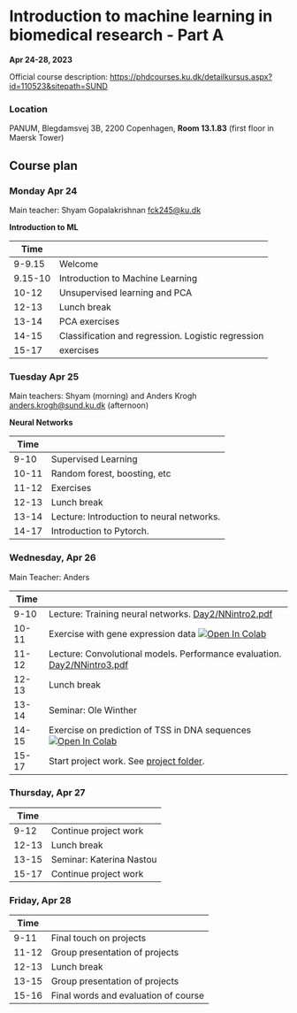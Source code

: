 # Introduction to machine learning in biomedical research - Part A
**Apr 24-28, 2023**

Official course description:
https://phdcourses.ku.dk/detailkursus.aspx?id=110523&sitepath=SUND

### Location
PANUM, Blegdamsvej 3B, 2200 Copenhagen, 
**Room 13.1.83** (first floor in Maersk Tower)

## Course plan

### Monday Apr 24
Main teacher: Shyam Gopalakrishnan <fck245@ku.dk>

**Introduction to ML**

| Time |  |
|---|---|
|9-9.15| Welcome |
|9.15-10| Introduction to Machine Learning |
|10-12| Unsupervised learning and PCA|
|12-13| Lunch break |
|13-14| PCA exercises |
|14-15| Classification and regression. Logistic regression |
|15-17| exercises |

### Tuesday Apr 25
Main teachers: Shyam (morning) and Anders Krogh <anders.krogh@sund.ku.dk> (afternoon)

**Neural Networks**

| Time |  |
|---|---|
| 9-10| Supervised Learning |
|10-11| Random forest, boosting, etc
|11-12| Exercises
|12-13| Lunch break |
|13-14| Lecture: Introduction to neural networks.  |
|14-17| Introduction to Pytorch. |

### Wednesday, Apr 26
Main Teacher: Anders

| Time |  |
|---|---|
| 9-10| Lecture: Training neural networks. [Day2/NNintro2.pdf](Day2/NNintro2.pdf) |
|10-11| Exercise with gene expression data [![Open In Colab](https://colab.research.google.com/assets/colab-badge.svg)](https://colab.research.google.com/github/Center-for-Health-Data-Science/IntroToML/blob/main/Day3/TissueClassification.ipynb)|
|11-12| Lecture: Convolutional models. Performance evaluation. [Day2/NNintro3.pdf](Day2/NNintro3.pdf)|
|12-13| Lunch break |
|13-14| Seminar: Ole Winther |
|14-15| Exercise on prediction of TSS in DNA sequences [![Open In Colab](https://colab.research.google.com/assets/colab-badge.svg)](https://colab.research.google.com/github/Center-for-Health-Data-Science/IntroToML/blob/main/Day2/TSSprediction.ipynb) |
|15-17| Start project work. See [project folder](projects/). |

### Thursday, Apr 27

| Time |  |
|---|---|
|9-12| Continue project work |
|12-13| Lunch break |
|13-15| Seminar: Katerina Nastou |
|15-17| Continue project work |

### Friday, Apr 28

| Time |  |
|---|---|
|9-11| Final touch on projects |
|11-12| Group presentation of projects |
|12-13| Lunch break |
|13-15| Group presentation of projects |
|15-16| Final words and evaluation of course |


